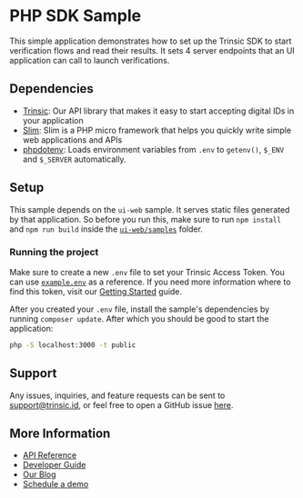 # PHP SDK Sample

This simple application demonstrates how to set up the Trinsic SDK to start verification flows and read their results. It sets 4 server endpoints that an UI application can call
to launch verifications.

## Dependencies

- [Trinsic](https://trinsic.id): Our API library that makes it easy to start accepting digital IDs in your application
- [Slim](https://www.slimframework.com/): Slim is a PHP micro framework that helps you quickly write simple web applications and APIs
- [phpdotenv](https://github.com/vlucas/phpdotenv): Loads environment variables from `.env` to `getenv()`, `$_ENV` and `$_SERVER` automatically.

## Setup

This sample depends on the `ui-web` sample. It serves static files generated by that application. So before you run this, make sure to run `npm install` and `npm run build` inside the [`ui-web/samples`](../../../ui-web/samples/) folder.

### Running the project

Make sure to create a new `.env` file to set your Trinsic Access Token. You can use [`example.env`](./Sample/example.env) as a reference. If you need more information where to find this token, visit our [Getting Started](https://docs.trinsic.id/docs/getting-started-with-trinsic-connect) guide.

After you created your `.env` file, install the sample's dependencies by running `composer update`. After which you should be good to start the application:

```sh
php -S localhost:3000 -t public
```

## Support

Any issues, inquiries, and feature requests can be sent to [support@trinsic.id](mailto:support@trinsic.id), or feel free to open a GitHub issue [here](https://github.com/trinsic-id/sdk/issues).

## More Information

- [API Reference](https://docs.trinsic.id/reference)
- [Developer Guide](https://docs.trinsic.id/docs/developer-tools)
- [Our Blog](https://trinsic.id/blog/)
- [Schedule a demo](https://trinsic.id/contact/)
